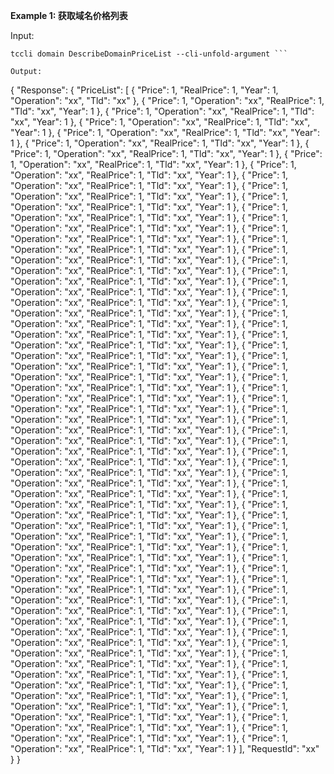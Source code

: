 **Example 1: 获取域名价格列表**



Input: 

```
tccli domain DescribeDomainPriceList --cli-unfold-argument ```

Output: 
```
{
    "Response": {
        "PriceList": [
            {
                "Price": 1,
                "RealPrice": 1,
                "Year": 1,
                "Operation": "xx",
                "Tld": "xx"
            },
            {
                "Price": 1,
                "Operation": "xx",
                "RealPrice": 1,
                "Tld": "xx",
                "Year": 1
            },
            {
                "Price": 1,
                "Operation": "xx",
                "RealPrice": 1,
                "Tld": "xx",
                "Year": 1
            },
            {
                "Price": 1,
                "Operation": "xx",
                "RealPrice": 1,
                "Tld": "xx",
                "Year": 1
            },
            {
                "Price": 1,
                "Operation": "xx",
                "RealPrice": 1,
                "Tld": "xx",
                "Year": 1
            },
            {
                "Price": 1,
                "Operation": "xx",
                "RealPrice": 1,
                "Tld": "xx",
                "Year": 1
            },
            {
                "Price": 1,
                "Operation": "xx",
                "RealPrice": 1,
                "Tld": "xx",
                "Year": 1
            },
            {
                "Price": 1,
                "Operation": "xx",
                "RealPrice": 1,
                "Tld": "xx",
                "Year": 1
            },
            {
                "Price": 1,
                "Operation": "xx",
                "RealPrice": 1,
                "Tld": "xx",
                "Year": 1
            },
            {
                "Price": 1,
                "Operation": "xx",
                "RealPrice": 1,
                "Tld": "xx",
                "Year": 1
            },
            {
                "Price": 1,
                "Operation": "xx",
                "RealPrice": 1,
                "Tld": "xx",
                "Year": 1
            },
            {
                "Price": 1,
                "Operation": "xx",
                "RealPrice": 1,
                "Tld": "xx",
                "Year": 1
            },
            {
                "Price": 1,
                "Operation": "xx",
                "RealPrice": 1,
                "Tld": "xx",
                "Year": 1
            },
            {
                "Price": 1,
                "Operation": "xx",
                "RealPrice": 1,
                "Tld": "xx",
                "Year": 1
            },
            {
                "Price": 1,
                "Operation": "xx",
                "RealPrice": 1,
                "Tld": "xx",
                "Year": 1
            },
            {
                "Price": 1,
                "Operation": "xx",
                "RealPrice": 1,
                "Tld": "xx",
                "Year": 1
            },
            {
                "Price": 1,
                "Operation": "xx",
                "RealPrice": 1,
                "Tld": "xx",
                "Year": 1
            },
            {
                "Price": 1,
                "Operation": "xx",
                "RealPrice": 1,
                "Tld": "xx",
                "Year": 1
            },
            {
                "Price": 1,
                "Operation": "xx",
                "RealPrice": 1,
                "Tld": "xx",
                "Year": 1
            },
            {
                "Price": 1,
                "Operation": "xx",
                "RealPrice": 1,
                "Tld": "xx",
                "Year": 1
            },
            {
                "Price": 1,
                "Operation": "xx",
                "RealPrice": 1,
                "Tld": "xx",
                "Year": 1
            },
            {
                "Price": 1,
                "Operation": "xx",
                "RealPrice": 1,
                "Tld": "xx",
                "Year": 1
            },
            {
                "Price": 1,
                "Operation": "xx",
                "RealPrice": 1,
                "Tld": "xx",
                "Year": 1
            },
            {
                "Price": 1,
                "Operation": "xx",
                "RealPrice": 1,
                "Tld": "xx",
                "Year": 1
            },
            {
                "Price": 1,
                "Operation": "xx",
                "RealPrice": 1,
                "Tld": "xx",
                "Year": 1
            },
            {
                "Price": 1,
                "Operation": "xx",
                "RealPrice": 1,
                "Tld": "xx",
                "Year": 1
            },
            {
                "Price": 1,
                "Operation": "xx",
                "RealPrice": 1,
                "Tld": "xx",
                "Year": 1
            },
            {
                "Price": 1,
                "Operation": "xx",
                "RealPrice": 1,
                "Tld": "xx",
                "Year": 1
            },
            {
                "Price": 1,
                "Operation": "xx",
                "RealPrice": 1,
                "Tld": "xx",
                "Year": 1
            },
            {
                "Price": 1,
                "Operation": "xx",
                "RealPrice": 1,
                "Tld": "xx",
                "Year": 1
            },
            {
                "Price": 1,
                "Operation": "xx",
                "RealPrice": 1,
                "Tld": "xx",
                "Year": 1
            },
            {
                "Price": 1,
                "Operation": "xx",
                "RealPrice": 1,
                "Tld": "xx",
                "Year": 1
            },
            {
                "Price": 1,
                "Operation": "xx",
                "RealPrice": 1,
                "Tld": "xx",
                "Year": 1
            },
            {
                "Price": 1,
                "Operation": "xx",
                "RealPrice": 1,
                "Tld": "xx",
                "Year": 1
            },
            {
                "Price": 1,
                "Operation": "xx",
                "RealPrice": 1,
                "Tld": "xx",
                "Year": 1
            },
            {
                "Price": 1,
                "Operation": "xx",
                "RealPrice": 1,
                "Tld": "xx",
                "Year": 1
            },
            {
                "Price": 1,
                "Operation": "xx",
                "RealPrice": 1,
                "Tld": "xx",
                "Year": 1
            },
            {
                "Price": 1,
                "Operation": "xx",
                "RealPrice": 1,
                "Tld": "xx",
                "Year": 1
            },
            {
                "Price": 1,
                "Operation": "xx",
                "RealPrice": 1,
                "Tld": "xx",
                "Year": 1
            },
            {
                "Price": 1,
                "Operation": "xx",
                "RealPrice": 1,
                "Tld": "xx",
                "Year": 1
            },
            {
                "Price": 1,
                "Operation": "xx",
                "RealPrice": 1,
                "Tld": "xx",
                "Year": 1
            },
            {
                "Price": 1,
                "Operation": "xx",
                "RealPrice": 1,
                "Tld": "xx",
                "Year": 1
            },
            {
                "Price": 1,
                "Operation": "xx",
                "RealPrice": 1,
                "Tld": "xx",
                "Year": 1
            },
            {
                "Price": 1,
                "Operation": "xx",
                "RealPrice": 1,
                "Tld": "xx",
                "Year": 1
            },
            {
                "Price": 1,
                "Operation": "xx",
                "RealPrice": 1,
                "Tld": "xx",
                "Year": 1
            },
            {
                "Price": 1,
                "Operation": "xx",
                "RealPrice": 1,
                "Tld": "xx",
                "Year": 1
            },
            {
                "Price": 1,
                "Operation": "xx",
                "RealPrice": 1,
                "Tld": "xx",
                "Year": 1
            },
            {
                "Price": 1,
                "Operation": "xx",
                "RealPrice": 1,
                "Tld": "xx",
                "Year": 1
            },
            {
                "Price": 1,
                "Operation": "xx",
                "RealPrice": 1,
                "Tld": "xx",
                "Year": 1
            },
            {
                "Price": 1,
                "Operation": "xx",
                "RealPrice": 1,
                "Tld": "xx",
                "Year": 1
            },
            {
                "Price": 1,
                "Operation": "xx",
                "RealPrice": 1,
                "Tld": "xx",
                "Year": 1
            },
            {
                "Price": 1,
                "Operation": "xx",
                "RealPrice": 1,
                "Tld": "xx",
                "Year": 1
            },
            {
                "Price": 1,
                "Operation": "xx",
                "RealPrice": 1,
                "Tld": "xx",
                "Year": 1
            },
            {
                "Price": 1,
                "Operation": "xx",
                "RealPrice": 1,
                "Tld": "xx",
                "Year": 1
            },
            {
                "Price": 1,
                "Operation": "xx",
                "RealPrice": 1,
                "Tld": "xx",
                "Year": 1
            },
            {
                "Price": 1,
                "Operation": "xx",
                "RealPrice": 1,
                "Tld": "xx",
                "Year": 1
            },
            {
                "Price": 1,
                "Operation": "xx",
                "RealPrice": 1,
                "Tld": "xx",
                "Year": 1
            },
            {
                "Price": 1,
                "Operation": "xx",
                "RealPrice": 1,
                "Tld": "xx",
                "Year": 1
            },
            {
                "Price": 1,
                "Operation": "xx",
                "RealPrice": 1,
                "Tld": "xx",
                "Year": 1
            },
            {
                "Price": 1,
                "Operation": "xx",
                "RealPrice": 1,
                "Tld": "xx",
                "Year": 1
            },
            {
                "Price": 1,
                "Operation": "xx",
                "RealPrice": 1,
                "Tld": "xx",
                "Year": 1
            },
            {
                "Price": 1,
                "Operation": "xx",
                "RealPrice": 1,
                "Tld": "xx",
                "Year": 1
            },
            {
                "Price": 1,
                "Operation": "xx",
                "RealPrice": 1,
                "Tld": "xx",
                "Year": 1
            }
        ],
        "RequestId": "xx"
    }
}
```

